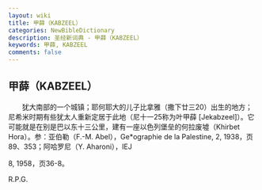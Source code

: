 ```yaml
---
layout: wiki
title: 甲薛（KABZEEL）
categories: NewBibleDictionary
description: 圣经新词典 - 甲薛（KABZEEL）
keywords: 甲薛, KABZEEL
comments: false
---
```


## 甲薛（KABZEEL）

　　犹大南部的一个城镇；耶何耶大的儿子比拿雅（撒下廿三20）出生的地方；尼希米时期有些犹太人重新定居于此地（尼十一25称为叶甲薛 [Jekabzeel]）。它可能就是在别是巴以东十三公里，建有一座以色列堡垒的何拉废墟（Khirbet Hora）。参：亚伯勒（F.-M. Abel），Ge*ographie de la Palestine, 2, 1938，页89、353；阿哈罗尼（Y. Aharoni），IEJ

8, 1958，页36-8。

R.P.G.








